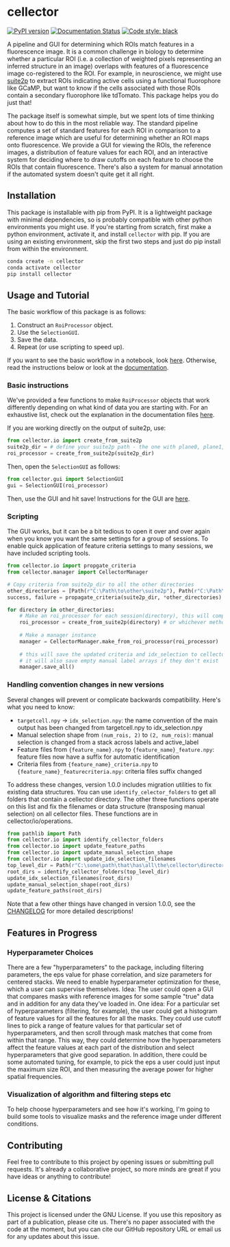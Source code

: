 # cellector
[![PyPI version](https://badge.fury.io/py/syd.svg)](https://badge.fury.io/py/syd)
[![Documentation Status](https://readthedocs.org/projects/cellector/badge/?version=stable)](https://cellector.readthedocs.io/en/stable/?badge=stable)
[![Code style: black](https://img.shields.io/badge/code%20style-black-000000.svg)](https://github.com/psf/black)

<!-- [![Tests](https://github.com/landoskape/syd/actions/workflows/tests.yml/badge.svg)](https://github.com/landoskape/syd/actions/workflows/tests.yml) -->
<!-- [![codecov](https://codecov.io/gh/landoskape/syd/branch/main/graph/badge.svg)](https://codecov.io/gh/landoskape/syd) -->

A pipeline and GUI for determining which ROIs match features in a fluorescence image. It
is a common challenge in biology to determine whether a particular ROI (i.e. a collection
of weighted pixels representing an inferred structure in an image) overlaps with features
of a fluorescence image co-registered to the ROI. For example, in neuroscience, we might
use [suite2p](https://github.com/MouseLand/suite2p) to extract ROIs indicating active
cells using a functional fluorophore like GCaMP, but want to know if the cells associated
with those ROIs contain a secondary fluorophore like tdTomato. This package helps you do
just that!

The package itself is somewhat simple, but we spent lots of time thinking about how to do
this in the most reliable way. The standard pipeline computes a set of standard features
for each ROI in comparison to a reference image which are useful for determining whether
an ROI maps onto fluorescence. We provide a GUI for viewing the ROIs, the reference
images, a distribution of feature values for each ROI, and an interactive system for
deciding where to draw cutoffs on each feature to choose the ROIs that contain
fluorescence. There's also a system for manual annotation if the automated system doesn't
quite get it all right. 

## Installation
This package is installable with pip from PyPI. It is a lightweight package with minimal
dependencies, so is probably compatible with other python environments you might use. 
If you're starting from scratch, first make a python environment, activate it, and
install ``cellector`` with pip. If you are using an existing environment, skip the first
two steps and just do pip install from within the environment. 
```bash
conda create -n cellector
conda activate cellector
pip install cellector
```

## Usage and Tutorial
The basic workflow of this package is as follows:
1. Construct an ``RoiProcessor`` object.
2. Use the ``SelectionGUI``. 
3. Save the data.
4. Repeat (or use scripting to speed up).

If you want to see the basic workflow in a notebook, look [here](https://github.com/landoskape/cellector/blob/main/notebooks/tutorial.ipynb).
Otherwise, read the instructions below or look at the [documentation](https://cellector.readthedocs.io/). 

### Basic instructions
We've provided a few functions to make ``RoiProcessor`` objects that work differently
depending on what kind of data you are starting with. For an exhaustive list, check out
the explanation in the documentation files [here](https://cellector.readthedocs.io/en/latest/examples.html).

If you are working directly on the output of suite2p, use:
```python
from cellector.io import create_from_suite2p
suite2p_dir = # define your suite2p path - the one with plane0, plane1, ... in it
roi_processor = create_from_suite2p(suite2p_dir)
```

Then, open the ``SelectionGUI`` as follows:
```python
from cellector.gui import SelectionGUI
gui = SelectionGUI(roi_processor)
```

Then, use the GUI and hit save! Instructions for the GUI are [here](https://cellector.readthedocs.io/en/latest/gui.html).

### Scripting
The GUI works, but it can be a bit tedious to open it over and over again when you know
you want the same settings for a group of sessions. To enable quick application of 
feature criteria settings to many sessions, we have included scripting tools. 

```python
from cellector.io import propgate_criteria
from cellector.manager import CellectorManager

# Copy criteria from suite2p_dir to all the other directories
other_directories = [Path(r"C:\Path\to\other\suite2p"), Path(r"C:\Path\to\another\suite2"), ...] # as many as you like
success, failure = propagate_criteria(suite2p_dir, *other_directories)

for directory in other_directories:
    # Make an roi_processor for each session(directory), this will compute features and save the data
    roi_processor = create_from_suite2p(directory) # or whichever method you used to create the roi_processor
    
    # Make a manager instance
    manager = CellectorManager.make_from_roi_processor(roi_processor)
    
    # this will save the updated criteria and idx_selection to cellector directory
    # it will also save empty manual label arrays if they don't exist
    manager.save_all() 
```

### Handling convention changes in new versions
Several changes will prevent or complicate backwards compatibility. Here's what you need
to know:
- `targetcell.npy` → `idx_selection.npy`: the name convention of the main output has been changed from targetcell.npy to idx_selection.npy
- Manual selection shape from `(num_rois, 2)` to `(2, num_rois)`: manual selection is changed from a stack across labels and active_label
- Feature files from `{feature_name}.npy` to `{feature_name}_feature.npy`: feature files now have a suffix for automatic identification
- Criteria files from `{feature_name}_criteria.npy` to `{feature_name}_featurecriteria.npy`: criteria files suffix changed

To address these changes, version 1.0.0 includes migration utilities to fix existing data
structures. You can use ``identify_celector_folders`` to get all folders that contain a
cellector directory. The other three functions operate on this list and fix the filenames
or data structure (transposing manual selection) on all cellector files. These functions
are in cellector/io/operations. 
```python
from pathlib import Path
from cellector.io import identify_cellector_folders
from cellector.io import update_feature_paths
from cellector.io import update_manual_selection_shape
from cellector.io import update_idx_selection_filenames
top_level_dir = Path(r"C:\some\path\that\has\all\the\cellector\directories\beneath\it")
root_dirs = identify_cellector_folders(top_level_dir)
update_idx_selection_filenames(root_dirs)
update_manual_selection_shape(root_dirs)
update_feature_paths(root_dirs)
```

Note that a few other things have changed in version 1.0.0, see the [CHANGELOG](https://github.com/landoskape/cellector/blob/main/CHANGELOG.md)
for more detailed descriptions!

## Features in Progress
### Hyperparameter Choices
There are a few "hyperparameters" to the package, including filtering parameters, the eps
value for phase correlation, and size parameters for centered stacks. We need to enable 
hyperparameter optimization for these, which a user can supervise themselves. Idea:
The user could open a GUI that compares masks with reference images for some sample
"true" data and in addition for any data they've loaded in. One idea:
For a particular set of hyperparameters (filtering, for example), the user could get a
histogram of feature values for all the features for all the masks. They could use cutoff
lines to pick a range of feature values for that particular set of hyperparameters, and
then scroll through mask matches that come from within that range. This way, they could
determine how the hyperparameters affect the feature values at each part of the
distribution and select hyperparameters that give good separation.
In addition, there could be some automated tuning, for example, to pick the eps a user
could just input the maximum size ROI, and then measuring the average power for higher
spatial frequencies.

### Visualization of algorithm and filtering steps etc
To help choose hyperparameters and see how it's working, I'm going to build some tools to
visualize masks and the reference image under different conditions. 

## Contributing
Feel free to contribute to this project by opening issues or submitting pull
requests. It's already a collaborative project, so more minds are great if you
have ideas or anything to contribute!

## License & Citations
This project is licensed under the GNU License. If you use this repository as part of a
publication, please cite us. There's no paper associated with the code at the moment, but
you can cite our GitHub repository URL or email us for any updates about this issue.
